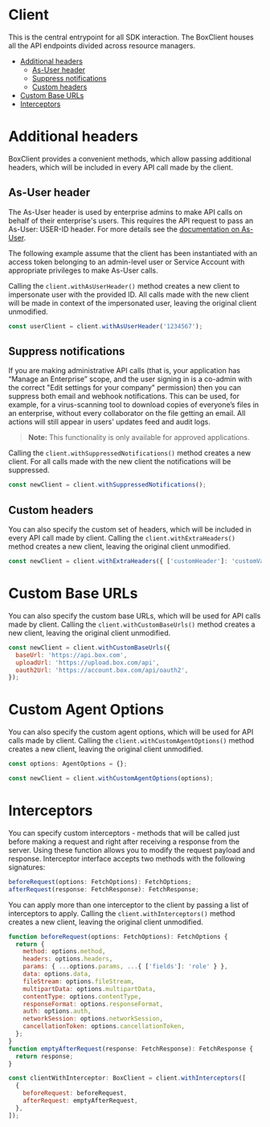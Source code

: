 # Client

This is the central entrypoint for all SDK interaction. The BoxClient houses all the API endpoints
divided across resource managers.

<!-- START doctoc generated TOC please keep comment here to allow auto update -->
<!-- DON'T EDIT THIS SECTION, INSTEAD RE-RUN doctoc TO UPDATE -->

- [Additional headers](#additional-headers)
  - [As-User header](#as-user-header)
  - [Suppress notifications](#suppress-notifications)
  - [Custom headers](#custom-headers)
- [Custom Base URLs](#custom-base-urls)
- [Interceptors](#interceptors)

<!-- END doctoc generated TOC please keep comment here to allow auto update -->

# Additional headers

BoxClient provides a convenient methods, which allow passing additional headers, which will be included
in every API call made by the client.

## As-User header

The As-User header is used by enterprise admins to make API calls on behalf of their enterprise's users.
This requires the API request to pass an As-User: USER-ID header. For more details see the [documentation on As-User](https://developer.box.com/en/guides/authentication/oauth2/as-user/).

The following example assume that the client has been instantiated with an access token belonging to an admin-level user
or Service Account with appropriate privileges to make As-User calls.

Calling the `client.withAsUserHeader()` method creates a new client to impersonate user with the provided ID.
All calls made with the new client will be made in context of the impersonated user, leaving the original client unmodified.

<!-- sample x_auth init_with_as_user_header -->

```js
const userClient = client.withAsUserHeader('1234567');
```

## Suppress notifications

If you are making administrative API calls (that is, your application has “Manage an Enterprise”
scope, and the user signing in is a co-admin with the correct "Edit settings for your company"
permission) then you can suppress both email and webhook notifications. This can be used, for
example, for a virus-scanning tool to download copies of everyone’s files in an enterprise,
without every collaborator on the file getting an email. All actions will still appear in users'
updates feed and audit logs.

> **Note:** This functionality is only available for approved applications.

Calling the `client.withSuppressedNotifications()` method creates a new client.
For all calls made with the new client the notifications will be suppressed.

```js
const newClient = client.withSuppressedNotifications();
```

## Custom headers

You can also specify the custom set of headers, which will be included in every API call made by client.
Calling the `client.withExtraHeaders()` method creates a new client, leaving the original client unmodified.

```js
const newClient = client.withExtraHeaders({ ['customHeader']: 'customValue' });
```

# Custom Base URLs

You can also specify the custom base URLs, which will be used for API calls made by client.
Calling the `client.withCustomBaseUrls()` method creates a new client, leaving the original client unmodified.

```js
const newClient = client.withCustomBaseUrls({
  baseUrl: 'https://api.box.com',
  uploadUrl: 'https://upload.box.com/api',
  oauth2Url: 'https://account.box.com/api/oauth2',
});
```

# Custom Agent Options

You can also specify the custom agent options, which will be used for API calls made by client.
Calling the `client.withCustomAgentOptions()` method creates a new client, leaving the original client unmodified.

```js
const options: AgentOptions = {};

const newClient = client.withCustomAgentOptions(options);
```

# Interceptors

You can specify custom interceptors - methods that will be called just before making a request and right after
receiving a response from the server. Using these function allows you to modify the request payload and response.
Interceptor interface accepts two methods with the following signatures:

```js
beforeRequest(options: FetchOptions): FetchOptions;
afterRequest(response: FetchResponse): FetchResponse;
```

You can apply more than one interceptor to the client by passing a list of interceptors to apply.
Calling the `client.withInterceptors()` method creates a new client, leaving the original client unmodified.

```js
function beforeRequest(options: FetchOptions): FetchOptions {
  return {
    method: options.method,
    headers: options.headers,
    params: { ...options.params, ...{ ['fields']: 'role' } },
    data: options.data,
    fileStream: options.fileStream,
    multipartData: options.multipartData,
    contentType: options.contentType,
    responseFormat: options.responseFormat,
    auth: options.auth,
    networkSession: options.networkSession,
    cancellationToken: options.cancellationToken,
  };
}
function emptyAfterRequest(response: FetchResponse): FetchResponse {
  return response;
}

const clientWithInterceptor: BoxClient = client.withInterceptors([
  {
    beforeRequest: beforeRequest,
    afterRequest: emptyAfterRequest,
  },
]);
```
